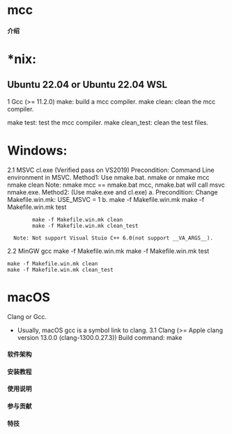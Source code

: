 # mcc

#### 介绍
# *nix:
## Ubuntu 22.04 or Ubuntu 22.04 WSL
  1 Gcc (>= 11.2.0)
make: build a mcc compiler.
make clean: clean the mcc compiler.

make test: test the mcc compiler.
make clean_test: clean the test files.

# Windows:
  2.1 MSVC cl.exe (Verified pass on VS2019)
    Precondition: Command Line environment in MSVC.
      Method1: Use nmake.bat.
        nmake or nmake mcc
        nmake clean
            Note: nmake mcc == nmake.bat mcc, nmake.bat will call msvc nmake.exe.
      Method2: (Use make.exe and cl.exe)
        a. Precondition: Change Makefile.win.mk: USE_MSVC = 1
        b.  make -f Makefile.win.mk
            make -f Makefile.win.mk test

            make -f Makefile.win.mk clean
            make -f Makefile.win.mk clean_test

      Note: Not support Visual Stuio C++ 6.0(not support __VA_ARGS__).
  2.2 MinGW gcc
    make -f Makefile.win.mk
    make -f Makefile.win.mk test

    make -f Makefile.win.mk clean
    make -f Makefile.win.mk clean_test

# macOS
  Clang or Gcc.
   - Usually, macOS gcc is a symbol link to clang.
  3.1 Clang (>= Apple clang version 13.0.0 (clang-1300.0.27.3))
    Build command: make

#### 软件架构


#### 安装教程


#### 使用说明


#### 参与贡献


#### 特技

